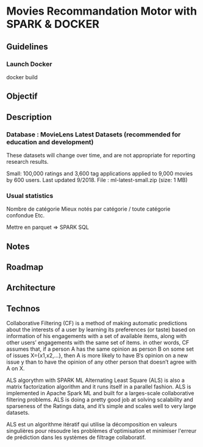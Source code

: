 # Movies Recommandation Motor with SPARK & DOCKER

## Guidelines

### Launch Docker
docker build

## Objectif

## Description
### Database : MovieLens Latest Datasets (recommended for education and development)
These datasets will change over time, and are not appropriate for reporting research results.

Small: 100,000 ratings and 3,600 tag applications applied to 9,000 movies by 600 users. Last updated 9/2018.
File : ml-latest-small.zip (size: 1 MB)

### Usual statistics
Nombre de catégorie
Mieux notés par catégorie / toute catégorie confondue
Etc.

Mettre en parquet => SPARK SQL

## Notes

## Roadmap

## Architecture

## Technos
Collaborative Filtering (CF) is a method of making automatic predictions about the interests of a user by learning its preferences (or taste) based on information of his engagements with a set of available items, along with other users’ engagements with the same set of items. in other words, CF assumes that, if a person A has the same opinion as person B on some set of issues X={x1,x2,…}, then A is more likely to have B‘s opinion on a new issue y than to have the opinion of any other person that doesn’t agree with A on X.


ALS algorythm with SPARK ML
Alternating Least Square (ALS) is also a matrix factorization algorithm and it runs itself in a parallel fashion. ALS is implemented in Apache Spark ML and built for a larges-scale collaborative filtering problems. ALS is doing a pretty good job at solving scalability and sparseness of the Ratings data, and it’s simple and scales well to very large datasets.

ALS est un algorithme itératif qui utilise la décomposition en valeurs singulières pour résoudre les problèmes d'optimisation et minimiser l'erreur de prédiction dans les systèmes de filtrage collaboratif.
